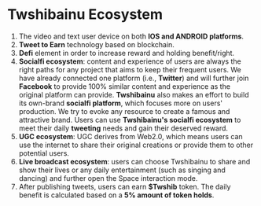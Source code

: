 # Twshibainu Ecosystem

1. The video and text user device on both **IOS and ANDROID platforms**.
2. **Tweet to Earn** technology based on blockchain.
3. **Defi** element in order to increase reward and holding benefit/right.
4. **Socialfi ecosystem**: content and experience of users are always the right paths for any project that aims to keep their frequent users. We have already connected one platform (i.e., **Twitter**) and will further join **Facebook** to provide 100% similar content and experience as the original platform can provide. **Twshibainu** also makes an effort to build its own-brand **socialfi platform**, which focuses more on users' production. We try to evoke any resource to create a famous and attractive brand. Users can use **Twshibainu's socialfi ecosystem** to meet their daily **tweeting** needs and gain their deserved reward.
5. **UGC ecosystem**: UGC derives from Web2.0, which means users can use the internet to share their original creations or provide them to other potential users.
6. **Live broadcast ecosystem**: users can choose Twshibainu to share and show their lives or any daily entertainment (such as singing and dancing) and further open the Space interaction mode.
7. After publishing tweets, users can earn **$Twshib** token. The daily benefit is calculated based on a **5% amount of token holds**.
